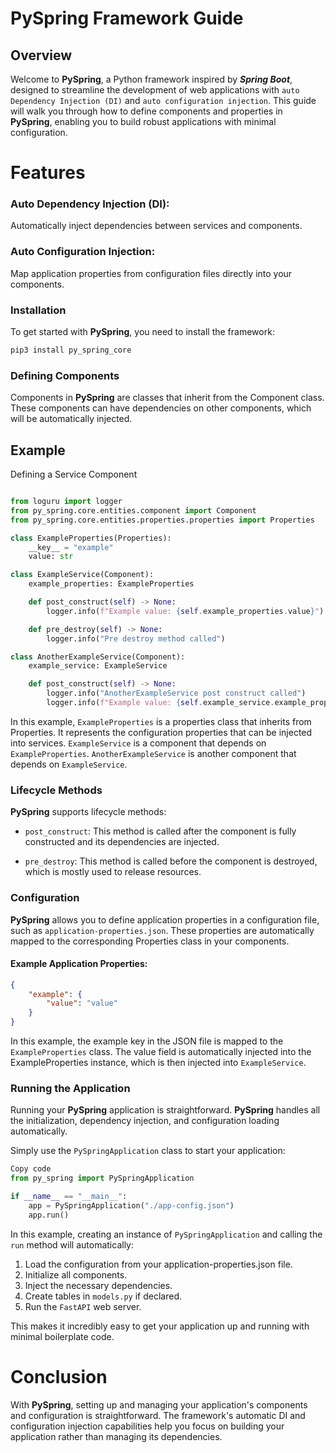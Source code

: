 # PySpring Framework Guide

## Overview

Welcome to **PySpring**, a Python framework inspired by ***Spring Boot***, designed to streamline the development of web applications with `auto Dependency Injection (DI)` and `auto configuration injection`. This guide will walk you through how to define components and properties in **PySpring**, enabling you to build robust applications with minimal configuration.

# Features

### Auto Dependency Injection (DI): 
Automatically inject dependencies between services and components.

### Auto Configuration Injection: 
Map application properties from configuration files directly into your components.

### Installation
To get started with **PySpring**, you need to install the framework:

```bash
pip3 install py_spring_core
```

### Defining Components
Components in **PySpring** are classes that inherit from the Component class. These components can have dependencies on other components, which will be automatically injected.

## Example

Defining a Service Component
```python

from loguru import logger
from py_spring.core.entities.component import Component
from py_spring.core.entities.properties.properties import Properties

class ExampleProperties(Properties):
    __key__ = "example"
    value: str

class ExampleService(Component):
    example_properties: ExampleProperties

    def post_construct(self) -> None:
        logger.info(f"Example value: {self.example_properties.value}")

    def pre_destroy(self) -> None:
        logger.info("Pre destroy method called")

class AnotherExampleService(Component):
    example_service: ExampleService

    def post_construct(self) -> None:
        logger.info("AnotherExampleService post construct called")
        logger.info(f"Example value: {self.example_service.example_properties.value}")
```

In this example, `ExampleProperties` is a properties class that inherits from Properties. It represents the configuration properties that can be injected into services.
`ExampleService` is a component that depends on `ExampleProperties`.
`AnotherExampleService` is another component that depends on `ExampleService`.

### Lifecycle Methods
**PySpring** supports lifecycle methods:

- `post_construct`: This method is called after the component is fully constructed and its dependencies are injected.

- `pre_destroy`: This method is called before the component is destroyed, which is mostly used to release resources.

### Configuration
**PySpring** allows you to define application properties in a configuration file, such as `application-properties.json`. These properties are automatically mapped to the corresponding Properties class in your components.

#### Example Application Properties:
```json
{
    "example": {
        "value": "value"
    }
}
```
In this example, the example key in the JSON file is mapped to the `ExampleProperties` class. The value field is automatically injected into the ExampleProperties instance, which is then injected into `ExampleService`.

### Running the Application
Running your **PySpring** application is straightforward. **PySpring** handles all the initialization, dependency injection, and configuration loading automatically.

Simply use the `PySpringApplication` class to start your application:

```python
Copy code
from py_spring import PySpringApplication

if __name__ == "__main__":
    app = PySpringApplication("./app-config.json")
    app.run()
```

In this example, creating an instance of `PySpringApplication` and calling the `run` method will automatically:

1. Load the configuration from your application-properties.json file.
2. Initialize all components.
3. Inject the necessary dependencies.
4. Create tables in `models.py` if declared.
5. Run the `FastAPI` web server.

This makes it incredibly easy to get your application up and running with minimal boilerplate code.

# Conclusion

With **PySpring**, setting up and managing your application's components and configuration is straightforward. The framework's automatic DI and configuration injection capabilities help you focus on building your application rather than managing its dependencies.

